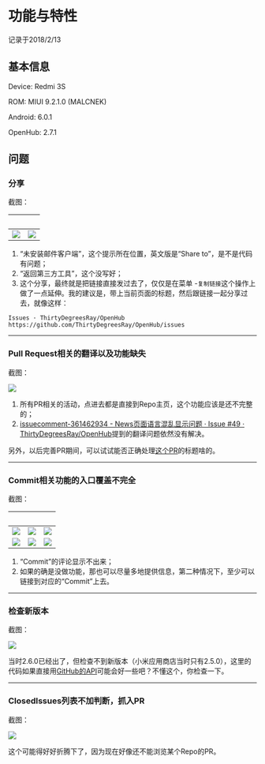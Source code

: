 # 功能与特性

记录于2018/2/13

## 基本信息

Device: Redmi 3S

ROM: MIUI 9.2.1.0 (MALCNEK)

Android: 6.0.1

OpenHub: 2.7.1

## 问题

### 分享

截图：

&nbsp; | &nbsp;
------------ | -------------
![](https://github.com/pzhlkj6612/OpenHubIssuesRelated/blob/master/Fuction-Feature_20180213/20180209001939_com.thirtydegreesray.openhub_Share.png) | ![](https://github.com/pzhlkj6612/OpenHubIssuesRelated/blob/master/Fuction-Feature_20180213/20180209001957_com.thirtydegreesray.openhub_Shared.png)

1. “未安装邮件客户端”，这个提示所在位置，英文版是“Share to”，是不是代码有问题；
2. “返回第三方工具”，这个没写好；
3. 这个分享，最终就是把链接直接发过去了，仅仅是在菜单 -`复制链接`这个操作上做了一点延伸。我的建议是，带上当前页面的标题，然后跟链接一起分享过去，就像这样：
```
Issues · ThirtyDegreesRay/OpenHub
https://github.com/ThirtyDegreesRay/OpenHub/issues
```

----

### Pull Request相关的翻译以及功能缺失

截图：

![](https://github.com/pzhlkj6612/OpenHubIssuesRelated/blob/master/Fuction-Feature_20180213/20180204161045_com.thirtydegreesray.openhub_PR.png)

1. 所有PR相关的活动，点进去都是直接到Repo主页，这个功能应该是还不完整的；
2. [issuecomment-361462934 - News页面语言混乱显示问题 · Issue #49 · ThirtyDegreesRay/OpenHub](https://github.com/ThirtyDegreesRay/OpenHub/issues/49#issuecomment-361462934)提到的翻译问题依然没有解决。

另外，以后完善PR期间，可以试试能否正确处理[这个PR](https://github.com/kelseyhightower/nocode/pull/1532)的标题啥的。

----

### Commit相关功能的入口覆盖不完全

截图：

&nbsp; | &nbsp; | &nbsp;
------------ | ------------- | -------------
![](https://github.com/pzhlkj6612/OpenHubIssuesRelated/blob/master/Fuction-Feature_20180213/20180213163847_com.thirtydegreesray.openhub_1_Mousedown.png) | ![](https://github.com/pzhlkj6612/OpenHubIssuesRelated/blob/master/Fuction-Feature_20180213/20180213163939_com.thirtydegreesray.openhub_1_Menu.png) | ![](https://github.com/pzhlkj6612/OpenHubIssuesRelated/blob/master/20180213163947_com.thirtydegreesray.openhub_1_Result.png)
![](https://github.com/pzhlkj6612/OpenHubIssuesRelated/blob/master/Fuction-Feature_20180213/20180213163957_com.thirtydegreesray.openhub_2_Mousedown.png) | ![](https://github.com/pzhlkj6612/OpenHubIssuesRelated/blob/master/Fuction-Feature_20180213/20180213164050_com.thirtydegreesray.openhub_2_Menu.png) | ![](https://github.com/pzhlkj6612/OpenHubIssuesRelated/blob/master/Fuction-Feature_20180213/20180213164057_com.thirtydegreesray.openhub_2_Result.png)

1. “Commit”的评论显示不出来；
2. 如果的确是没做功能，那也可以尽量多地提供信息，第二种情况下，至少可以链接到对应的“Commit”上去。

----

### 检查新版本

截图：

![](https://github.com/pzhlkj6612/OpenHubIssuesRelated/blob/master/Fuction-Feature_20180213/20180203003405_com.thirtydegreesray.openhub_NoNewerVersion.png)

当时2.6.0已经出了，但检查不到新版本（小米应用商店当时只有2.5.0），这里的代码如果直接用[GitHub的API](https://developer.github.com/v3/repos/releases/)可能会好一些吧？不懂这个，你检查一下。

----

### ClosedIssues列表不加判断，抓入PR

截图：

![](https://github.com/pzhlkj6612/OpenHubIssuesRelated/blob/master/Fuction-Feature_20180213/20180213112500_com.thirtydegreesray.openhub_IssuesIncludePR.png)

这个可能得好好折腾下了，因为现在好像还不能浏览某个Repo的PR。
